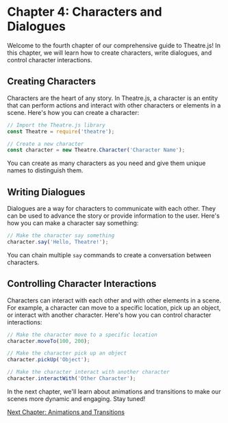 # Chapter 4: Characters and Dialogues

Welcome to the fourth chapter of our comprehensive guide to Theatre.js! In this chapter, we will learn how to create characters, write dialogues, and control character interactions.

## Creating Characters

Characters are the heart of any story. In Theatre.js, a character is an entity that can perform actions and interact with other characters or elements in a scene. Here's how you can create a character:

```javascript
// Import the Theatre.js library
const Theatre = require('theatre');

// Create a new character
const character = new Theatre.Character('Character Name');
```

You can create as many characters as you need and give them unique names to distinguish them.

## Writing Dialogues

Dialogues are a way for characters to communicate with each other. They can be used to advance the story or provide information to the user. Here's how you can make a character say something:

```javascript
// Make the character say something
character.say('Hello, Theatre!');
```

You can chain multiple `say` commands to create a conversation between characters.

## Controlling Character Interactions

Characters can interact with each other and with other elements in a scene. For example, a character can move to a specific location, pick up an object, or interact with another character. Here's how you can control character interactions:

```javascript
// Make the character move to a specific location
character.moveTo(100, 200);

// Make the character pick up an object
character.pickUp('Object');

// Make the character interact with another character
character.interactWith('Other Character');
```

In the next chapter, we'll learn about animations and transitions to make our scenes more dynamic and engaging. Stay tuned!

[Next Chapter: Animations and Transitions](chapter5-animations-transitions.md)
